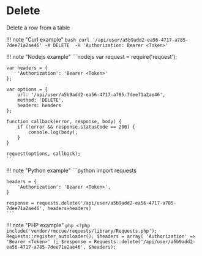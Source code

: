 # Delete

Delete a row from a table

!!! note "Curl example"
    ```bash
    curl '/api/user/a5b9add2-ea56-4717-a785-7dee71a2ae46' -X DELETE  -H 'Authorization: Bearer <Token>'
    ```

!!! note "Nodejs example"
    ```nodejs
    var request = require('request');

    var headers = {
        'Authorization': 'Bearer <Token>'
    };
    
    var options = {
        url: '/api/user/a5b9add2-ea56-4717-a785-7dee71a2ae46',
        method: 'DELETE',
        headers: headers
    };

    function callback(error, response, body) {
        if (!error && response.statusCode == 200) {
            console.log(body);
        }
    }

    request(options, callback);
    ```


!!! note "Python example"
    ```python
    import requests

    headers = {
        'Authorization': 'Bearer <Token>',
    }

    response = requests.delete('/api/user/a5b9add2-ea56-4717-a785-7dee71a2ae46', headers=headers)
    ```

!!! note "PHP example"
    ```php
    <?php
    include('vendor/rmccue/requests/library/Requests.php');
    Requests::register_autoloader();
    $headers = array(
        'Authorization' => 'Bearer <Token>'
    );
    $response = Requests::delete('/api/user/a5b9add2-ea56-4717-a785-7dee71a2ae46', $headers);
    ```
